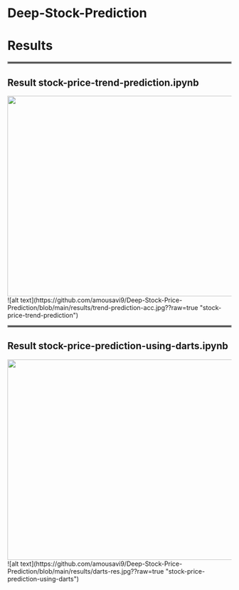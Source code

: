 # Deep-Stock-Prediction

# Results
<hr style="border:2px solid gray">

## Result stock-price-trend-prediction.ipynb
<img src="https://github.com/amousavi9/Deep-Stock-Price-Prediction/blob/main/results/trend-prediction-acc.jpg" width="700" height="450"/>
![alt text](https://github.com/amousavi9/Deep-Stock-Price-Prediction/blob/main/results/trend-prediction-acc.jpg??raw=true "stock-price-trend-prediction")

<hr style="border:2px solid gray">

## Result stock-price-prediction-using-darts.ipynb
<img src="https://github.com/amousavi9/Deep-Stock-Price-Prediction/blob/main/results/darts-res.jpg" width="700" height="450"/>
![alt text](https://github.com/amousavi9/Deep-Stock-Price-Prediction/blob/main/results/darts-res.jpg??raw=true "stock-price-prediction-using-darts")
